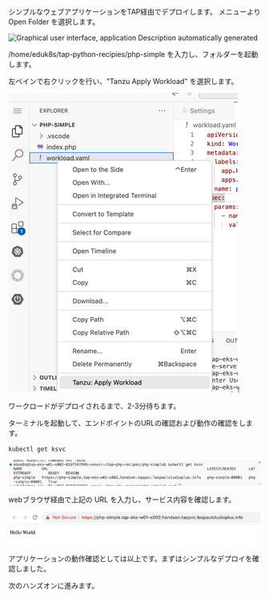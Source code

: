 シンプルなウェブアプリケーションをTAP経由でデプロイします。
メニューよりOpen Folder を選択します。

![Graphical user interface, application Description automatically
generated](../media/image40.png)

/home/eduk8s/tap-python-recipies/php-simple
を入力し、フォルダーを起動します。

左ペインで右クリックを行い、"Tanzu Apply Workload" を選択します。

![img.png](../media/img.png)!

ワークロードがデプロイされるまで、2-3分待ちます。

ターミナルを起動して、エンドポイントのURLの確認および動作の確認をします。

```
kubectl get ksvc
```
![img_1.png](../media/img_1.png)

webブラウザ経由で上記の URL を入力し、サービス内容を確認します。

![img_2.png](../media/img_2.png)

アプリケーションの動作確認としては以上です。まずはシンプルなデプロイを確認しました。

次のハンズオンに進みます。
